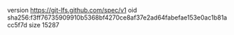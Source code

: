 version https://git-lfs.github.com/spec/v1
oid sha256:f3ff76735909910b5368bf4270ce8af37e2ad64fabefae153e0ac1b81acc5f7d
size 15287
